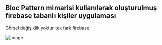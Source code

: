 ## Bloc Pattern mimarisi kullanılarak oluşturulmuş firebase tabanlı kişiler uygulaması 


Görsel değişiklik yoktur tek fark firebase.

![image](https://user-images.githubusercontent.com/63926513/202318212-4f877337-75aa-452f-975c-4d3354f057f1.png)
